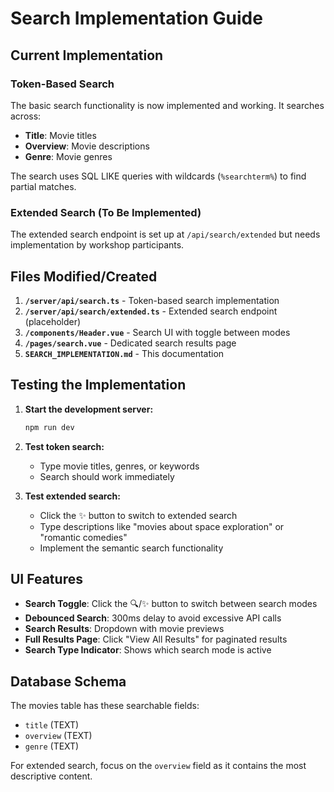# Search Implementation Guide

## Current Implementation

### Token-Based Search

The basic search functionality is now implemented and working. It searches across:

- **Title**: Movie titles
- **Overview**: Movie descriptions
- **Genre**: Movie genres

The search uses SQL LIKE queries with wildcards (`%searchterm%`) to find partial matches.

### Extended Search (To Be Implemented)

The extended search endpoint is set up at `/api/search/extended` but needs implementation by workshop participants.

## Files Modified/Created

1. **`/server/api/search.ts`** - Token-based search implementation
2. **`/server/api/search/extended.ts`** - Extended search endpoint (placeholder)
3. **`/components/Header.vue`** - Search UI with toggle between modes
4. **`/pages/search.vue`** - Dedicated search results page
5. **`SEARCH_IMPLEMENTATION.md`** - This documentation

## Testing the Implementation

1. **Start the development server:**

   ```bash
   npm run dev
   ```

2. **Test token search:**

   - Type movie titles, genres, or keywords
   - Search should work immediately

3. **Test extended search:**
   - Click the ✨ button to switch to extended search
   - Type descriptions like "movies about space exploration" or "romantic comedies"
   - Implement the semantic search functionality

## UI Features

- **Search Toggle**: Click the 🔍/✨ button to switch between search modes
- **Debounced Search**: 300ms delay to avoid excessive API calls
- **Search Results**: Dropdown with movie previews
- **Full Results Page**: Click "View All Results" for paginated results
- **Search Type Indicator**: Shows which search mode is active

## Database Schema

The movies table has these searchable fields:

- `title` (TEXT)
- `overview` (TEXT)
- `genre` (TEXT)

For extended search, focus on the `overview` field as it contains the most descriptive content.
